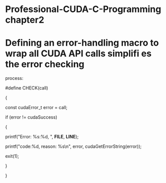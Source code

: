# Professional-CUDA-C-Programming chapter2

# Defining an error-handling macro to wrap all CUDA API calls simplifi es the error checking
process:

#define CHECK(call) 

{

const cudaError_t error = call; 

if (error != cudaSuccess) 

{ 

printf("Error: %s:%d, ", __FILE__, __LINE__); 

printf("code:%d, reason: %s\n", error, cudaGetErrorString(error)); 

exit(1);

} 

}
